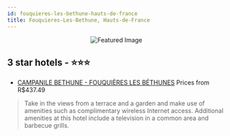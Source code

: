```yaml
---
id: fouquieres-les-bethune-hauts-de-france
title: Fouquieres-Les-Bethune, Hauts-de-France
---
```


<center><img src="https://i.travelapi.com/hotels/2000000/1160000/1150200/1150197/45829014_z.jpg" alt="Featured Image" /></center>


##  3 star hotels - ⭐️⭐️⭐️

-    [CAMPANILE BETHUNE - FOUQUIÈRES LES BÉTHUNES](https://us.hurb.com/hotels/fouquieres-les-bethune/campanile-bethune-fouquieres-les-bethunes-JNP-JP019683?cmp=18055) Prices from R$437.49
   > Take in the views from a terrace and a garden and make use of amenities such as complimentary wireless Internet access. Additional amenities at this hotel include a television in a common area and barbecue grills.
